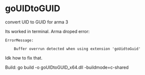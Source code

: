 # goUIDtoGUID
convert UID to GUID for arma 3

Its worked in terminal. 
Arma droped error:

	ErrorMessage: 
 
		Buffer overrun detected when using extension 'goUidtoGuid'
    
    
Idk how to fix that.


Build:
    go build -o goUIDtoGUID_x64.dll -buildmode=c-shared


